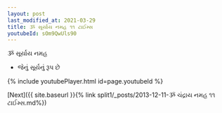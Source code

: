 ```yaml
---
layout: post
last_modified_at: 2021-03-29
title: ૐ સૂર્યાય નમહ ૧૧ ટાઈમ્સ
youtubeId: sOm9QwUls90
---
```

 
 
 ૐ સૂર્યાય નમહ  
 
 -  જેનું સૂર્યનું રૂપ છે 
 
  
 
  
 
 
 
 
 
 


{% include youtubePlayer.html id=page.youtubeId %}
 
[Next]({{ site.baseurl }}{% link  split1/_posts/2013-12-11-ૐ ચંદ્રાય નમહ ૧૧ ટાઈમ્સ.md%})
 
